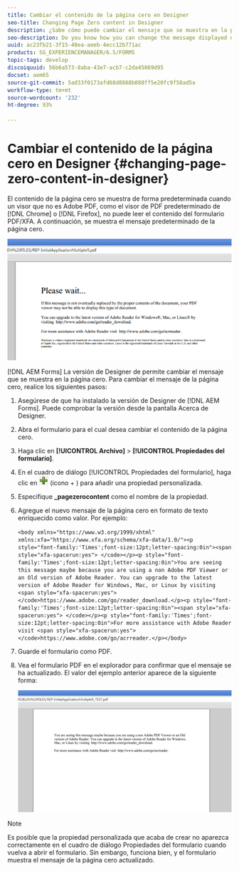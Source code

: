 ```yaml
---
title: Cambiar el contenido de la página cero en Designer
seo-title: Changing Page Zero content in Designer
description: ¿Sabe cómo puede cambiar el mensaje que se muestra en la página cero de un PDF XFA cuando se visualiza en un visor que no es Adobe PDF?
seo-description: Do you know how you can change the message displayed on Page Zero of an XFA PDF when viewing it in a non-Adobe PDF viewer?
uuid: ac23fb21-3f15-48ea-aeeb-4ecc12b771ac
products: SG_EXPERIENCEMANAGER/6.5/FORMS
topic-tags: develop
discoiquuid: 56b6a573-8aba-43e7-acb7-c2da45869d95
docset: aem65
source-git-commit: 5ad33f0173afd68d8868b088ff5e20fc9f58ad5a
workflow-type: tm+mt
source-wordcount: '232'
ht-degree: 93%

---
```



# Cambiar el contenido de la página cero en Designer {#changing-page-zero-content-in-designer}

El contenido de la página cero se muestra de forma predeterminada cuando un visor que no es Adobe PDF, como el visor de PDF predeterminado de [!DNL Chrome] o [!DNL Firefox], no puede leer el contenido del formulario PDF/XFA. A continuación, se muestra el mensaje predeterminado de la página cero.

![defaultpage0message](assets/defaultpage0message.png)

[!DNL AEM Forms] La versión de Designer de permite cambiar el mensaje que se muestra en la página cero. Para cambiar el mensaje de la página cero, realice los siguientes pasos:

1. Asegúrese de que ha instalado la versión de Designer de [!DNL AEM Forms]. Puede comprobar la versión desde la pantalla Acerca de Designer.

1. Abra el formulario para el cual desea cambiar el contenido de la página cero.

1. Haga clic en **[!UICONTROL Archivo]** > **[!UICONTROL Propiedades del formulario]**.

1. En el cuadro de diálogo [!UICONTROL Propiedades del formulario], haga clic en ![plus](assets/plus.png) (icono + ) para añadir una propiedad personalizada.

1. Especifique **_pagezerocontent** como el nombre de la propiedad.
1. Agregue el nuevo mensaje de la página cero en formato de texto enriquecido como valor. Por ejemplo:


   `<body xmlns="https://www.w3.org/1999/xhtml" xmlns:xfa="https://www.xfa.org/schema/xfa-data/1.0/"><p style="font-family:'Times';font-size:12pt;letter-spacing:0in"><span style="xfa-spacerun:yes"> </code></p><p style="font-family:'Times';font-size:12pt;letter-spacing:0in">You are seeing this message maybe because you are using a non Adobe PDF Viewer or an Old version of Adobe Reader. You can upgrade to the latest version of Adobe Reader for Windows, Mac, or Linux by visiting <span style="xfa-spacerun:yes"> </code>https://www.adobe.com/go/reader_download.</p><p style="font-family:'Times';font-size:12pt;letter-spacing:0in"><span style="xfa-spacerun:yes"> </code></p><p style="font-family:'Times';font-size:12pt;letter-spacing:0in">For more assistance with Adobe Reader visit <span style="xfa-spacerun:yes"> </code>https://www.adobe.com/go/acrreader.</p></body>`

1. Guarde el formulario como PDF.

1. Vea el formulario PDF en el explorador para confirmar que el mensaje se ha actualizado. El valor del ejemplo anterior aparece de la siguiente forma:

   ![change.message](assets/changedmessage.png)

>[!NOTE]
>
>Es posible que la propiedad personalizada que acaba de crear no aparezca correctamente en el cuadro de diálogo Propiedades del formulario cuando vuelva a abrir el formulario. Sin embargo, funciona bien, y el formulario muestra el mensaje de la página cero actualizado.
